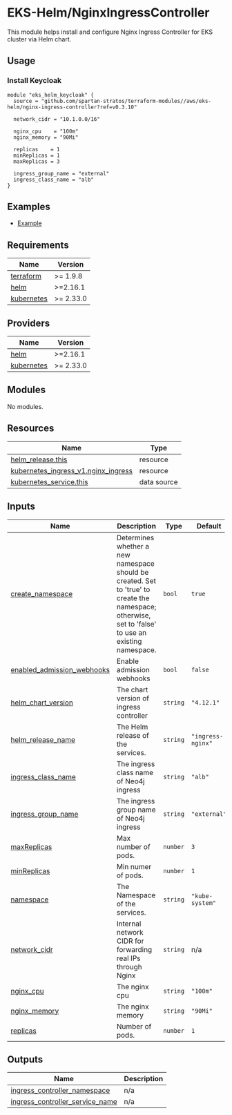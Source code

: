 # EKS-Helm/NginxIngressController

This module helps install and configure Nginx Ingress Controller for EKS cluster via Helm chart.

## Usage

### Install Keycloak

```hcl
module "eks_helm_keycloak" {
  source = "github.com/spartan-stratos/terraform-modules//aws/eks-helm/nginx-ingress-controller?ref=v0.3.10"

  network_cidr = "10.1.0.0/16"

  nginx_cpu    = "100m"
  nginx_memory = "90Mi"

  replicas    = 1
  minReplicas = 1
  maxReplicas = 3

  ingress_group_name = "external"
  ingress_class_name = "alb"
}
```

## Examples

- [Example](./examples/complete)

<!-- BEGIN_TF_DOCS -->

## Requirements

| Name                                                                         | Version   |
|------------------------------------------------------------------------------|-----------|
| <a name="requirement_terraform"></a> [terraform](#requirement\_terraform)    | >= 1.9.8  |
| <a name="requirement_helm"></a> [helm](#requirement\_helm)                   | >=2.16.1  |
| <a name="requirement_kubernetes"></a> [kubernetes](#requirement\_kubernetes) | >= 2.33.0 |

## Providers

| Name                                                                   | Version   |
|------------------------------------------------------------------------|-----------|
| <a name="provider_helm"></a> [helm](#provider\_helm)                   | >=2.16.1  |
| <a name="provider_kubernetes"></a> [kubernetes](#provider\_kubernetes) | >= 2.33.0 |

## Modules

No modules.

## Resources

| Name                                                                                                                                 | Type        |
|--------------------------------------------------------------------------------------------------------------------------------------|-------------|
| [helm_release.this](https://registry.terraform.io/providers/hashicorp/helm/latest/docs/resources/release)                            | resource    |
| [kubernetes_ingress_v1.nginx_ingress](https://registry.terraform.io/providers/hashicorp/kubernetes/latest/docs/resources/ingress_v1) | resource    |
| [kubernetes_service.this](https://registry.terraform.io/providers/hashicorp/kubernetes/latest/docs/data-sources/service)             | data source |

## Inputs

| Name                                                                                                                 | Description                                                                                                                                          | Type     | Default           | Required |
|----------------------------------------------------------------------------------------------------------------------|------------------------------------------------------------------------------------------------------------------------------------------------------|----------|-------------------|:--------:|
| <a name="input_create_namespace"></a> [create\_namespace](#input\_create\_namespace)                                 | Determines whether a new namespace should be created. Set to 'true' to create the namespace; otherwise, set to 'false' to use an existing namespace. | `bool`   | `true`            |    no    |
| <a name="input_enabled_admission_webhooks"></a> [enabled\_admission\_webhooks](#input\_enabled\_admission\_webhooks) | Enable admission webhooks                                                                                                                            | `bool`   | `false`           |    no    |
| <a name="input_helm_chart_version"></a> [helm\_chart\_version](#input\_helm\_chart\_version)                         | The chart version of ingress controller                                                                                                              | `string` | `"4.12.1"`        |    no    |
| <a name="input_helm_release_name"></a> [helm\_release\_name](#input\_helm\_release\_name)                            | The Helm release of the services.                                                                                                                    | `string` | `"ingress-nginx"` |    no    |
| <a name="input_ingress_class_name"></a> [ingress\_class\_name](#input\_ingress\_class\_name)                         | The ingress class name of Neo4j ingress                                                                                                              | `string` | `"alb"`           |    no    |
| <a name="input_ingress_group_name"></a> [ingress\_group\_name](#input\_ingress\_group\_name)                         | The ingress group name of Neo4j ingress                                                                                                              | `string` | `"external"`      |    no    |
| <a name="input_maxReplicas"></a> [maxReplicas](#input\_maxReplicas)                                                  | Max number of pods.                                                                                                                                  | `number` | `3`               |    no    |
| <a name="input_minReplicas"></a> [minReplicas](#input\_minReplicas)                                                  | Min numer of pods.                                                                                                                                   | `number` | `1`               |    no    |
| <a name="input_namespace"></a> [namespace](#input\_namespace)                                                        | The Namespace of the services.                                                                                                                       | `string` | `"kube-system"`   |    no    |
| <a name="input_network_cidr"></a> [network\_cidr](#input\_network\_cidr)                                             | Internal network CIDR for forwarding real IPs through Nginx                                                                                          | `string` | n/a               |   yes    |
| <a name="input_nginx_cpu"></a> [nginx\_cpu](#input\_nginx\_cpu)                                                      | The nginx cpu                                                                                                                                        | `string` | `"100m"`          |    no    |
| <a name="input_nginx_memory"></a> [nginx\_memory](#input\_nginx\_memory)                                             | The nginx memory                                                                                                                                     | `string` | `"90Mi"`          |    no    |
| <a name="input_replicas"></a> [replicas](#input\_replicas)                                                           | Number of pods.                                                                                                                                      | `number` | `1`               |    no    |

## Outputs

| Name                                                                                                                                    | Description |
|-----------------------------------------------------------------------------------------------------------------------------------------|-------------|
| <a name="output_ingress_controller_namespace"></a> [ingress\_controller\_namespace](#output\_ingress\_controller\_namespace)            | n/a         |
| <a name="output_ingress_controller_service_name"></a> [ingress\_controller\_service\_name](#output\_ingress\_controller\_service\_name) | n/a         |
